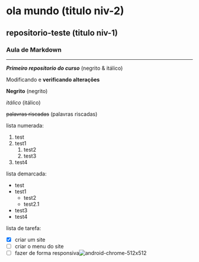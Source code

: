 # ola mundo (titulo niv-2)
 ## repositorio-teste (titulo niv-1)
### Aula de Markdown
***
__*Primeiro repositorio do curso*__ (negrito & itálico)

Modificando e __verificando alterações__

**Negrito** (negrito)

*itálico* (itálico)

~~palavras riscadas~~ (palavras riscadas)

lista numerada:

1. test
1. test1
   1. test2
   1. test3
1. test4

lista demarcada:

* test
* test1
   * test2
   * test2.1
* test3
* test4 

lista de tarefa:


- [x] criar um site
- [ ] criar o menu do site
- [ ] fazer de forma responsiva![android-chrome-512x512](https://user-images.githubusercontent.com/94310938/141844035-5c865df4-2750-43f4-a306-54e5daaad564.png)
